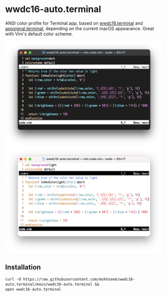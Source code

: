 # wwdc16-auto.terminal

[wwdc16.terminal]: https://github.com/jeffkreeftmeijer/wwdc16.terminal
[appsignal.terminal]: https://github.com/jeffkreeftmeijer/appsignal.terminal

ANSI color profile for Terminal.app, based on [wwdc16.terminal] and [appsignal.terminal], depending on the current macOS appearance. Great with Vim's default color scheme.

![wwdc16-auto.terminal in a dark appearance](wwdc16-dark.png) 
![wwdc16-auto.terminal in a light appearance](wwdc16-light.png)

## Installation

```
curl -O https://raw.githubusercontent.com/mokhseem/wwdc16-auto.terminal/main/wwdc16-auto.terminal &&
open wwdc16-auto.terminal
```
